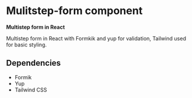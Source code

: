 # Mulitstep-form component
**Multistep form in React**


Multistep form in React with Formkik and yup for validation, Tailwind used for basic styling.

## Dependencies
- Formik
- Yup
- Tailwind CSS

